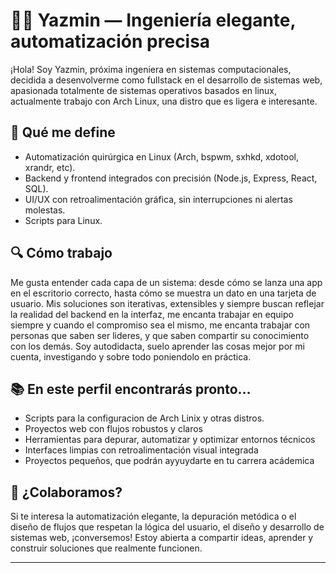 # 👩‍💻 Yazmin — Ingeniería elegante, automatización precisa

¡Hola! Soy Yazmin, próxima ingeniera en sistemas computacionales, decidida a desenvolverme como fullstack en el desarrollo de sistemas web, apasionada totalmente de sistemas operativos basados en linux, actualmente trabajo con Arch Linux, una distro que es ligera e interesante.

## 🧠 Qué me define

- Automatización quirúrgica en Linux (Arch, bspwm, sxhkd, xdotool, xrandr, etc).
- Backend y frontend integrados con precisión (Node.js, Express, React, SQL).
- UI/UX con retroalimentación gráfica, sin interrupciones ni alertas molestas.
- Scripts para Linux.

## 🔍 Cómo trabajo

Me gusta entender cada capa de un sistema: desde cómo se lanza una app en el escritorio correcto, hasta cómo se muestra un dato en una tarjeta de usuario. Mis soluciones son iterativas, extensibles y siempre buscan reflejar la realidad del backend en la interfaz, me encanta trabajar en equipo siempre y cuando el compromiso sea el mismo, me encanta trabajar con personas que saben ser lideres, y que saben compartir su conocimiento con los demás.
Soy autodidacta, suelo aprender las cosas mejor por mi cuenta, investigando y sobre todo poniendolo en práctica.

## 📚 En este perfil encontrarás pronto…

- Scripts para la configuracion de Arch Linix y otras distros.
- Proyectos web con flujos robustos y claros
- Herramientas para depurar, automatizar y optimizar entornos técnicos
- Interfaces limpias con retroalimentación visual integrada
- Proyectos pequeños, que podrán ayyuydarte en tu carrera acádemica

## 💬 ¿Colaboramos?

Si te interesa la automatización elegante, la depuración metódica o el diseño de flujos que respetan la lógica del usuario, el diseño y desarrollo de sistemas web, ¡conversemos! Estoy abierta a compartir ideas, aprender y construir soluciones que realmente funcionen.


---


